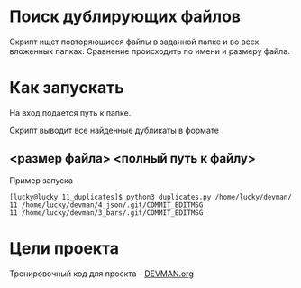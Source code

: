 # Поиск дублирующих файлов

Скрипт ищет повторяющиеся файлы в заданной папке и во всех вложенных папках. Сравнение происходить по имени и размеру файла.

# Как запускать

На вход подается путь к папке.

Скрипт выводит все найденные дубликаты в формате 
## <размер файла> <полный путь к файлу>

Пример запуска

```
[lucky@lucky 11_duplicates]$ python3 duplicates.py /home/lucky/devman/
11 /home/lucky/devman/4_json/.git/COMMIT_EDITMSG
11 /home/lucky/devman/3_bars/.git/COMMIT_EDITMSG

```

# Цели проекта

Тренировочный код для проекта - [DEVMAN.org](https://devman.org)
